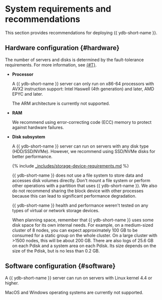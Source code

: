 # System requirements and recommendations

This section provides recommendations for deploying {{ ydb-short-name }}.

## Hardware configuration {#hardware}

The number of servers and disks is determined by the fault-tolerance requirements. For more information, see [{#T}](topology.md).

* **Processor**

   A {{ ydb-short-name }} server can only run on x86-64 processors with AVX2 instruction support: Intel Haswell (4th generation) and later, AMD EPYC and later.

   The ARM architecture is currently not supported.

* **RAM**

   We recommend using error-correcting code (ECC) memory to protect against hardware failures.

* **Disk subsystem**

   A {{ ydb-short-name }} server can run on servers with any disk type (HDD/SSD/NVMe). However, we recommend using SSD/NVMe disks for better performance.

   {% include [_includes/storage-device-requirements.md](../_includes/storage-device-requirements.md) %}

   {{ ydb-short-name }} does not use a file system to store data and accesses disk volumes directly. Don't mount a file system or perform other operations with a partition that uses {{ ydb-short-name }}. We also do not recommend sharing the block device with other processes because this can lead to significant performance degradation.

   {{ ydb-short-name }} health and performance weren't tested on any types of virtual or network storage devices.

   When planning space, remember that {{ ydb-short-name }} uses some disk space for its own internal needs. For example, on a medium-sized cluster of 8 nodes, you can expect approximately 100 GB to be consumed for a static group on the whole cluster. On a large cluster with >1500 nodes, this will be about 200 GB. There are also logs of 25.6 GB on each Pdisk and a system area on each Pdisk. Its size depends on the size of the Pdisk, but is no less than 0.2 GB.

## Software configuration {#software}

A {{ ydb-short-name }} server can run on servers with Linux kernel 4.4 or higher.

MacOS and Windows operating systems are currently not supported.
